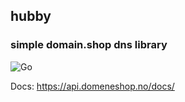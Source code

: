 ## hubby
### simple domain.shop dns library

![Go](https://github.com/ravndaa/hubby/workflows/Go/badge.svg)

Docs: https://api.domeneshop.no/docs/